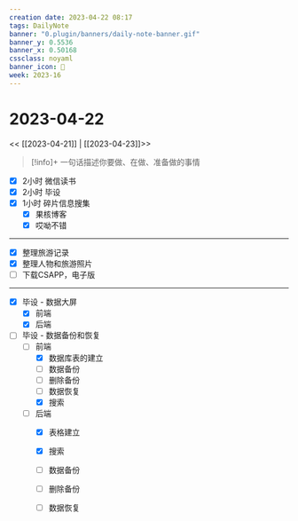 ```yaml
---
creation date: 2023-04-22 08:17
tags: DailyNote
banner: "0.plugin/banners/daily-note-banner.gif"
banner_y: 0.5536
banner_x: 0.50168
cssclass: noyaml
banner_icon: 💌
week: 2023-16
---
```


# 2023-04-22

<< [[2023-04-21]] | [[2023-04-23]]>>


> [!info]+ 一句话描述你要做、在做、准备做的事情
> 

- [x] 2小时 微信读书
- [x] 2小时 毕设
- [x] 1小时 碎片信息搜集
	- [x] 果核博客
	- [x] 哎呦不错

---

- [x] 整理旅游记录
- [x] 整理人物和旅游照片
- [ ] 下载CSAPP，电子版

---

- [x] 毕设 - 数据大屏
	- [x] 前端
	- [x] 后端
- [ ] 毕设 - 数据备份和恢复
	- [ ] 前端
		- [x] 数据库表的建立
		- [ ] 数据备份
		- [ ] 删除备份
		- [ ] 数据恢复
		- [x] 搜索
	- [ ] 后端
		- [x] 表格建立
		- [x] 搜索
		- [ ] 数据备份
		- [ ] 删除备份
		- [ ] 数据恢复

